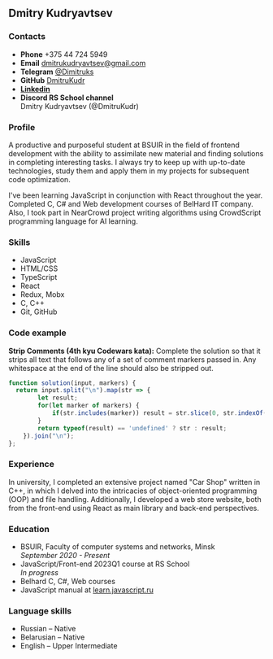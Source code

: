## Dmitry Kudryavtsev
### Contacts
- __Phone__    +375 44 724 5949
- __Email__    dmitrukudryavtsev@gmail.com
- __Telegram__ [@Dimitruks](https://t.me/Dimitruks)
- __GitHub__   [DmitruKudr](https://github.com/DmitruKudr)
- [__Linkedin__](https://www.linkedin.com/in/%D0%B4%D0%BC%D0%B8%D1%82%D1%80%D0%B8%D0%B9-%D0%BA%D1%83%D0%B4%D1%80%D1%8F%D0%B2%D1%86%D0%B5%D0%B2-1561b0258/)
- __Discord RS School channel__  
Dmitry Kudryavtsev (@DmitruKudr)

### Profile
A productive and purposeful student at BSUIR in the field of frontend development with the ability to assimilate new material and finding solutions in completing interesting tasks. I always try to keep up with up-to-date technologies, study them and apply them in my projects for subsequent code optimization.

I've been learning JavaScript in conjunction with React throughout the year. Completed C, C# and Web development courses of BelHard IT company. Also, I took part in NearCrowd project writing algorithms using CrowdScript programming language for AI learning.

### Skills
- JavaScript
- HTML/CSS
- TypeScript
- React
- Redux, Mobx
- C, C++
- Git, GitHub

### Code example
__Strip Comments (4th kyu Codewars kata):__ Complete the solution so that it strips all text that follows any of a set of comment markers passed in. Any whitespace at the end of the line should also be stripped out.
```javascript
function solution(input, markers) {
  return input.split("\n").map(str => {
        let result;
        for(let marker of markers) {
            if(str.includes(marker)) result = str.slice(0, str.indexOf(marker)).trim()
        }
        return typeof(result) == 'undefined' ? str : result;
    }).join("\n");
};
```

### Experience
In university, I completed an extensive project named "Car Shop" written in C++, in which I delved into the intricacies of object-oriented programming (OOP) and file handling. Additionally, I developed a web store website, both from the front-end using React as main library and back-end perspectives.

### Education
- BSUIR, Faculty of computer systems and networks, Minsk  
*September 2020 - Present*
- JavaScript/Front-end 2023Q1 course at RS School  
*In progress*
- Belhard C, C#, Web courses
- JavaScript manual at [learn.javascript.ru](https://learn.javascript.ru/)

### Language skills
- Russian – Native
- Belarusian – Native
- English – Upper Intermediate

